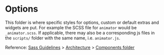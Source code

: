 # Options

This folder is where specific styles for options, custom or default extras and widgets are put. For example the SCSS file for `animator` would be `_animator.scss`. If applicable, there may also be a corresponding js files in the `scripts/` folder with the same name, i.e. `animator.js`. 

Reference: [Sass Guidelines](http://sass-guidelin.es/) > [Architecture](http://sass-guidelin.es/#architecture) > [Components folder](http://sass-guidelin.es/#components-folder)
